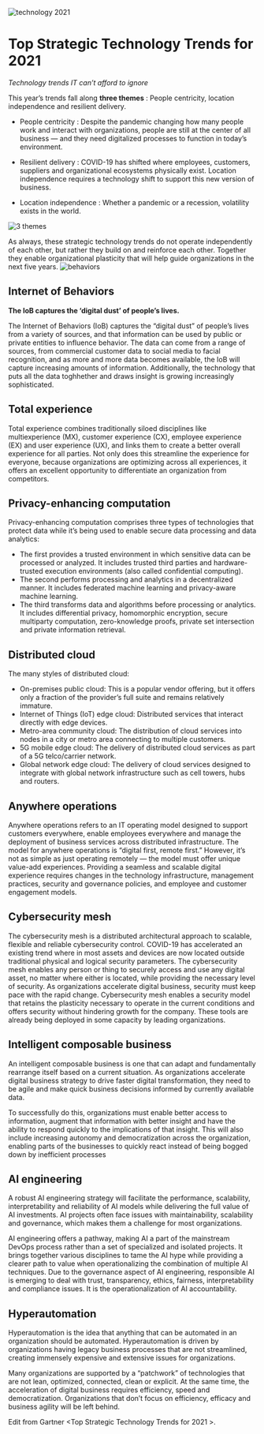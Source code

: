 ![technology 2021](https://image.freepik.com/free-vector/handshake-robot-men_132971-90.jpg)
# Top Strategic Technology Trends for 2021
*Technology trends IT can’t afford to ignore*

This year’s trends fall along **three themes** : People centricity, location independence and resilient delivery.

* People centricity : Despite the pandemic changing how many people work and interact with organizations, people are still at the center of all business — and they need digitalized processes to function in today’s environment.

* Resilient delivery :  COVID-19 has shifted where employees, customers, suppliers and organizational ecosystems physically exist. Location independence requires a technology shift to support this new version of business.

* Location independence : Whether a pandemic or a recession, volatility exists in the world.

![3 themes](https://images-cdn.newscred.com/Zz1mZjRlY2MyYTBmZWIxMWViODc0NjBlMTQ3N2E3NDRkMw==)

As always, these strategic technology trends do not operate independently of each other, but rather they build on and reinforce each other. Together they enable organizational plasticity that will help guide organizations in the next five years.
![behaviors](https://www.flaticon.com/premium-icon/icons/svg/3270/3270914.svg )
##  Internet of Behaviors 
**The IoB captures the ‘digital dust’ of people’s lives.**

The Internet of Behaviors (IoB) captures the “digital dust” of people’s lives from a variety of sources, and that information can be used by public or private entities to influence behavior. The data can come from a range of sources, from commercial customer data to social media to facial recognition, and as more and more data becomes available, the IoB will capture increasing amounts of information. Additionally, the technology that puts all the data toghhether and draws insight is growing increasingly sophisticated.

## Total experience 
Total experience combines traditionally siloed disciplines like multiexperience (MX), customer experience (CX), employee experience (EX) and user experience (UX), and links them to create a better overall experience for all parties. Not only does this streamline the experience for everyone, because organizations are optimizing across all experiences, it offers an excellent opportunity to differentiate an organization from competitors.

## Privacy-enhancing computation
Privacy-enhancing computation comprises three types of technologies that protect data while it’s being used to enable secure data processing and data analytics:
- The first provides a trusted environment in which sensitive data can be processed or analyzed. It includes trusted third parties and hardware-trusted execution environments (also called confidential computing).
- The second performs processing and analytics in a decentralized manner. It includes federated machine learning and privacy-aware machine learning.
- The third transforms data and algorithms before processing or analytics. It includes differential privacy, homomorphic encryption, secure multiparty computation, zero-knowledge proofs, private set intersection and private information retrieval.


## Distributed cloud 
The many styles of distributed cloud:
- On-premises public cloud: This is a popular vendor offering, but it offers only a fraction of the provider’s full suite and remains relatively immature.
- Internet of Things (IoT) edge cloud: Distributed services that interact directly with edge devices.
- Metro-area community cloud: The distribution of cloud services into nodes in a city or metro area connecting to multiple customers.
- 5G mobile edge cloud: The delivery of distributed cloud services as part of a 5G telco/carrier network.
- Global network edge cloud: The delivery of cloud services designed to integrate with global network infrastructure such as cell towers, hubs and routers.


## Anywhere operations 
Anywhere operations refers to an IT operating model designed to support customers everywhere, enable employees everywhere and manage the deployment of business services across distributed infrastructure. The model for anywhere operations is “digital first, remote first.”
However, it’s not as simple as just operating remotely — the model must offer unique value-add experiences. Providing a seamless and scalable digital experience requires changes in the technology infrastructure, management practices, security and governance policies, and employee and customer engagement models.

## Cybersecurity mesh
The cybersecurity mesh is a distributed architectural approach to scalable, flexible and reliable cybersecurity control. COVID-19 has accelerated an existing trend where in most assets and devices are now located outside traditional physical and logical security parameters. The cybersecurity mesh enables any person or thing to securely access and use any digital asset, no matter where either is located, while providing the necessary level of security.
As organizations accelerate digital business, security must keep pace with the rapid change. Cybersecurity mesh enables a security model that retains the plasticity necessary to operate in the current conditions and offers security without hindering growth for the company. These tools are already being deployed in some capacity by leading organizations.

## Intelligent composable business
An intelligent composable business is one that can adapt and fundamentally rearrange itself based on a current situation. As organizations accelerate digital business strategy to drive faster digital transformation, they need to be agile and make quick business decisions informed by currently available data.

To successfully do this, organizations must enable better access to information, augment that information with better insight and have the ability to respond quickly to the implications of that insight. This will also include increasing autonomy and democratization across the organization, enabling parts of the businesses to quickly react instead of being bogged down by inefficient processes

## AI engineering
A robust AI engineering strategy will facilitate the performance, scalability, interpretability and reliability of AI models while delivering the full value of AI investments. AI projects often face issues with maintainability, scalability and governance, which makes them a challenge for most organizations.

AI engineering offers a pathway, making AI a part of the mainstream DevOps process rather than a set of specialized and isolated projects. It brings together various disciplines to tame the AI hype while providing a clearer path to value when operationalizing the combination of multiple AI techniques. Due to the governance aspect of AI engineering, responsible AI is emerging to deal with trust, transparency, ethics, fairness, interpretability and compliance issues. It is the operationalization of AI accountability.

## Hyperautomation
Hyperautomation is the idea that anything that can be automated in an organization should be automated. Hyperautomation is driven by organizations having legacy business processes that are not streamlined, creating immensely expensive and extensive issues for organizations.

Many organizations are supported by a “patchwork” of technologies that are not lean, optimized, connected, clean or explicit. At the same time, the acceleration of digital business requires efficiency, speed and democratization. Organizations that don’t focus on efficiency, efficacy and business agility will be left behind.

Edit from Gartner <Top Strategic Technology Trends for 2021 >.




  

 
